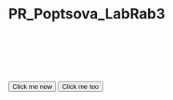 # PR_Poptsova_LabRab3
<!DOCTYPE html>
<html>
<head>
<script src="http://ajax.googleapis.com/ajax/libs/jquery/1.8.3/jquery.min.js">
</script>
<script type="text/javascript">


$(document).ready(function () 
{
$("#but1").click(function () 
   {

  
  var c=Math.floor(Math.random() * (6 - 1)) + 1;

       
	
    
      if (c==1)
        { $("#div1").fadeIn(3000);
             }
      else if (c==2)
        { $("#div2").fadeIn(3000);
             }
      else if (c==3)
        { $("#div3").fadeIn(3000);
             }
      else if (c==4)
        { $("#div4").fadeIn(3000);
             }
      else (c==5)
        { $("#div5").fadeIn(3000);
             }
      });
$("#but2").click(function () 
   {
   $("#div1").fadeOut();
   $("#div2").fadeOut();
   $("#div3").fadeOut();
   $("#div4").fadeOut();
   $("#div5").fadeOut();  
   });
});
</script>
</head>
<body>

<div id="div1" style="display:none;">Text 1</div><br>
<div id="div2" style="display:none;">Text 2</div><br>
<div id="div3" style="display:none;">Text 3</div><br>
<div id="div4" style="display:none;">Text 4</div><br>
<div id="div5" style="display:none;">Text 5</div><br>
<p></p>
<button id="but1">Click me now</button>
<button id="but2">Click me too</button>

</body>

</html>
